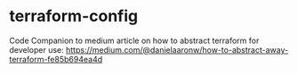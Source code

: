 # terraform-config
Code Companion to medium article on how to abstract terraform for developer use: https://medium.com/@danielaaronw/how-to-abstract-away-terraform-fe85b694ea4d
